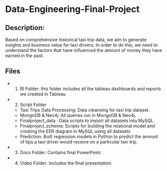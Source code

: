 # Data-Engineering-Final-Project
## Description: 
Based on comprehensive historical taxi trip data, we aim to generate insights and business value for taxi drivers. In order to do this, we need to understand the factors that have influenced the amount of money they have earned in the past. 

## Files
* 1. BI Folder: this folder includes all the tableau dashboards and reports we created in Tableau
* 2. Script Folder
  * Taxi Trips Data Processing: Data cleansing for taxi trip dataset. 
  * MongoDB & Neo4j: All queries run in MongoDB & Neo4j. 
  * Finalproject_data : Data scripts to import all datasets into MySQL.
  * Finalproject_schema: Scripts for building the relational model and creating the EER diagram in MySQL using all datasets
  * Prediction: Built regression models in Python to predict the amount of tips a taxi driver would receive on a particular taxi trip.
* 3. Docs Folder: Contains final PowerPoint.
* 4. Video Folder: Includes the final presentation. 
